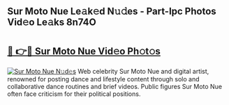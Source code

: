 ## Sur Moto Nue Le𝚊k𝚎d N𝚞𝚍es - Part-Ipc Photos Vid𝚎o Le𝚊ks 8n74O

# <h2><a href="http://fb1i87.evod.top/?m=Sur+Moto+Nue">🔗 👉🔴 Sur Moto Nue Vid𝚎o Ph𝚘t𝚘s</a></h2>

[![Sur Moto Nue N𝚞d𝚎s](https://i.imgur.com/8V9OHl7.gif)](http://fb1i87.evod.top/?m=Sur+Moto+Nue)
Web celebrity Sur Moto Nue and digital artist, renowned for posting dance and lifestyle content through solo and collaborative dance routines and brief videos. Public figures Sur Moto Nue often face criticism for their political positions. 
